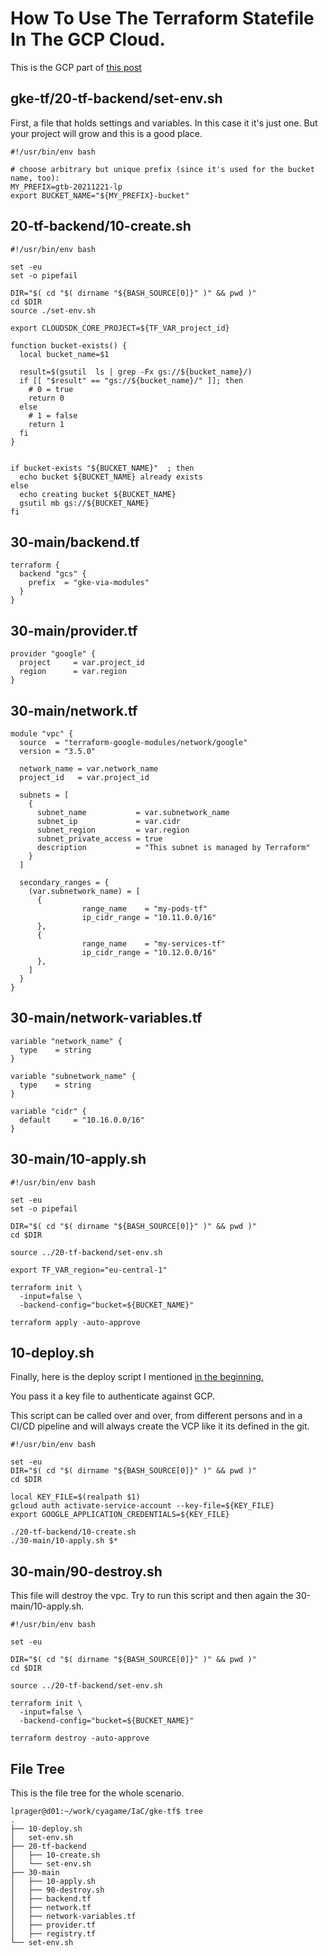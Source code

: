 
# How To Use The Terraform Statefile In The GCP Cloud.

This is the GCP part of 
[this post](/terraform-statefile)  


## gke-tf/20-tf-backend/set-env.sh 
First, a file that holds settings and variables. In this case it it's just one.
But your project will grow and this is a good place.
```
#!/usr/bin/env bash

# choose arbitrary but unique prefix (since it's used for the bucket name, too):
MY_PREFIX=gtb-20211221-lp
export BUCKET_NAME="${MY_PREFIX}-bucket"
```

## 20-tf-backend/10-create.sh 
```
#!/usr/bin/env bash

set -eu
set -o pipefail

DIR="$( cd "$( dirname "${BASH_SOURCE[0]}" )" && pwd )"
cd $DIR
source ./set-env.sh

export CLOUDSDK_CORE_PROJECT=${TF_VAR_project_id}

function bucket-exists() {
  local bucket_name=$1

  result=$(gsutil  ls | grep -Fx gs://${bucket_name}/)
  if [[ "$result" == "gs://${bucket_name}/" ]]; then
    # 0 = true
    return 0 
  else
    # 1 = false
    return 1
  fi
}


if bucket-exists "${BUCKET_NAME}"  ; then 
  echo bucket ${BUCKET_NAME} already exists
else
  echo creating bucket ${BUCKET_NAME}
  gsutil mb gs://${BUCKET_NAME}
fi
```

## 30-main/backend.tf 
```
terraform {
  backend "gcs" {
    prefix  = "gke-via-modules"
  }
}
```

## 30-main/provider.tf 
```
provider "google" {
  project     = var.project_id
  region      = var.region
}
```

## 30-main/network.tf 
```
module "vpc" {
  source  = "terraform-google-modules/network/google"
  version = "3.5.0"

  network_name = var.network_name
  project_id   = var.project_id

  subnets = [
    {
      subnet_name           = var.subnetwork_name
      subnet_ip             = var.cidr
      subnet_region         = var.region
      subnet_private_access = true
      description           = "This subnet is managed by Terraform"
    }
  ]

  secondary_ranges = {
    (var.subnetwork_name) = [
      {
                range_name    = "my-pods-tf"
                ip_cidr_range = "10.11.0.0/16"
      },
      {
                range_name    = "my-services-tf"
                ip_cidr_range = "10.12.0.0/16"
      },
    ]
  }
}
```
## 30-main/network-variables.tf 
```
variable "network_name" {
  type    = string
}

variable "subnetwork_name" {
  type    = string
}

variable "cidr" {
  default     = "10.16.0.0/16"
}
```

## 30-main/10-apply.sh 
```
#!/usr/bin/env bash

set -eu
set -o pipefail

DIR="$( cd "$( dirname "${BASH_SOURCE[0]}" )" && pwd )"
cd $DIR

source ../20-tf-backend/set-env.sh

export TF_VAR_region="eu-central-1"

terraform init \
  -input=false \
  -backend-config="bucket=${BUCKET_NAME}"

terraform apply -auto-approve
```

## 10-deploy.sh
Finally, here is the deploy script I mentioned [in the beginning.](/terraform-statefile)  

You pass it a key file to authenticate against GCP.

This script can be called over and over, from different persons and
in a CI/CD pipeline and will always create the VCP like it its defined in the git.
```
#!/usr/bin/env bash

set -eu
DIR="$( cd "$( dirname "${BASH_SOURCE[0]}" )" && pwd )"
cd $DIR

local KEY_FILE=$(realpath $1)
gcloud auth activate-service-account --key-file=${KEY_FILE}
export GOOGLE_APPLICATION_CREDENTIALS=${KEY_FILE}

./20-tf-backend/10-create.sh
./30-main/10-apply.sh $*
```

## 30-main/90-destroy.sh 
This file will destroy the vpc. Try to run this script
and then again the 30-main/10-apply.sh.
```
#!/usr/bin/env bash

set -eu

DIR="$( cd "$( dirname "${BASH_SOURCE[0]}" )" && pwd )"
cd $DIR

source ../20-tf-backend/set-env.sh

terraform init \
  -input=false \
  -backend-config="bucket=${BUCKET_NAME}"

terraform destroy -auto-approve
```


## File Tree
This is the file tree for the whole scenario.
```
lprager@d01:~/work/cyagame/IaC/gke-tf$ tree
.
├── 10-deploy.sh
│   set-env.sh
├── 20-tf-backend
│   ├── 10-create.sh
│   └── set-env.sh
├── 30-main
│   ├── 10-apply.sh
│   ├── 90-destroy.sh
│   ├── backend.tf
│   ├── network.tf
│   ├── network-variables.tf
│   ├── provider.tf
│   ├── registry.tf
└── set-env.sh

```


